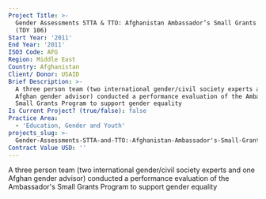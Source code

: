 ```yaml
---
Project Title: >-
  Gender Assessments STTA & TTO: Afghanistan Ambassador’s Small Grants Program
  (TDY 106)
Start Year: '2011'
End Year: '2011'
ISO3 Code: AFG
Region: Middle East
Country: Afghanistan
Client/ Donor: USAID
Brief Description: >-
  A three person team (two international gender/civil society experts and one
  Afghan gender advisor) conducted a performance evaluation of the Ambassador's
  Small Grants Program to support gender equality
Is Current Project? (true/false): false
Practice Area:
  - 'Education, Gender and Youth'
projects_slug: >-
  Gender-Assessments-STTA-and-TTO:-Afghanistan-Ambassador's-Small-Grants-Program-(TDY-106)
Contract Value USD: ''
---
```

A three person team (two international gender/civil society experts and one Afghan gender advisor) conducted a performance evaluation of the Ambassador's Small Grants Program to support gender equality